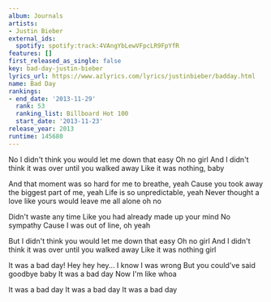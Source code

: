 ```yaml
---
album: Journals
artists:
- Justin Bieber
external_ids:
  spotify: spotify:track:4VAngYbLewVFpcLR9FpYfR
features: []
first_released_as_single: false
key: bad-day-justin-bieber
lyrics_url: https://www.azlyrics.com/lyrics/justinbieber/badday.html
name: Bad Day
rankings:
- end_date: '2013-11-29'
  rank: 53
  ranking_list: Billboard Hot 100
  start_date: '2013-11-23'
release_year: 2013
runtime: 145680
---
```

No I didn't think you would let me down that easy
Oh no girl
And I didn't think it was over until you walked away
Like it was nothing, baby

And that moment was so hard for me to breathe, yeah
Cause you took away the biggest part of me, yeah
Life is so unpredictable, yeah
Never thought a love like yours would leave me all alone oh no

Didn't waste any time
Like you had already made up your mind
No sympathy
Cause I was out of line, oh yeah

But I didn't think you would let me down that easy
Oh no girl
And I didn't think it was over until you walked away
Like it was nothing girl

It was a bad day!
Hey hey hey...
I know I was wrong
But you could've said goodbye baby
It was a bad day
Now I'm like whoa

It was a bad day
It was a bad day
It was a bad day
